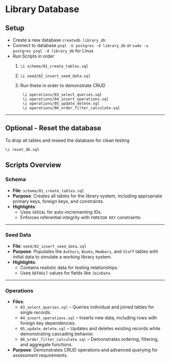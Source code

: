 # Library Database

## Setup

- Create a new database `createdb library_db`
- Connect to database `psql -U postgres -d library_db` or `sudo -u postgres psql -d library_db` for Linux
- Run Scripts in order
    1. `\i schema/01_create_tables.sql`
    2. `\i seed/02_insert_seed_data.sql`
    3. Run these in order to demonstrate CRUD

            \i operations/03_select_queries.sql
            \i operations/04_insert_operations.sql
            \i operations/05_update_delete.sql
            \i operations/06_order_filter_calculate.sql

---

## Optional - Reset the database

To drop all tables and reseed the database for clean testing

`\i reset_db.sql`

## Scripts Overview

### **Schema**

- **File**: `schema/01_create_tables.sql`
- **Purpose**: Creates all tables for the library system, including appropriate primary keys, foreign keys, and constraints.  
- **Highlights**:
  - Uses `SERIAL` for auto-incrementing IDs.
  - Enforces referential integrity with `FOREIGN KEY` constraints.

---

### **Seed Data**

- **File**: `seed/02_insert_seed_data.sql`
- **Purpose**: Populates the `Authors`, `Books`, `Members`, and `Staff` tables with initial data to simulate a working library system.  
- **Highlights**:
  - Contains realistic data for testing relationships.
  - Uses `DEFAULT` values for fields like `JoinDate`.

---

### **Operations**

- **Files**:  
  - `03_select_queries.sql` – Queries individual and joined tables for single records.  
  - `04_insert_operations.sql` – Inserts new data, including rows with foreign key dependencies.  
  - `05_update_delete.sql` – Updates and deletes existing records while demonstrating cascading behavior.  
  - `06_order_filter_calculate.sql` – Demonstrates ordering, filtering, and aggregate functions.  
- **Purpose**: Demonstrates CRUD operations and advanced querying for assessment requirements.
